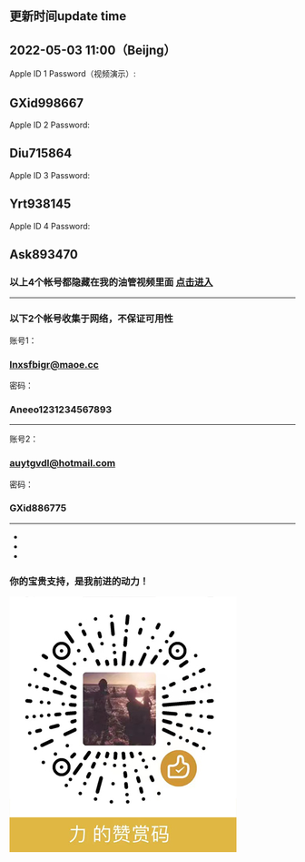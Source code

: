 
## 更新时间update time 
2022-05-03   11:00（Beijng）
-------------------------------------------
Apple ID 1 Password（视频演示）:

GXid998667
-------------------------------------------
Apple ID 2 Password:

Diu715864
-------------------------------------------
Apple ID 3 Password:

Yrt938145
-------------------------------------------
Apple ID 4 Password:

Ask893470
-------------------------------------------

### 以上4个帐号都隐藏在我的油管视频里面  [点击进入](https://www.youtube.com/channel/UCXPSzwcs0pspPTAI2rcaBgQ "悬停显示")
-------------------------------------------
### 以下2个帐号收集于网络，不保证可用性

账号1：
### lnxsfbigr@maoe.cc
密码：
### Aneeo1231234567893
-------------------------------------------
账号2：
### auytgvdl@hotmail.com
密码：
### GXid886775
-------------------------------------------

-
-
-






   ### 你的宝贵支持，是我前进的动力！

![weixin](https://github.com/raoli1986/raoli1986.github.io/blob/main/weixinS.jpg)
